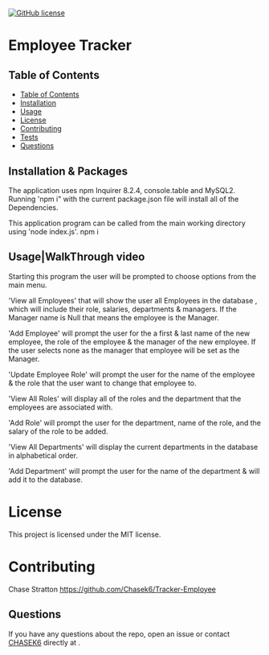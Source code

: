 
# 
[![GitHub license](https://img.shields.io/badge/license-MIT-blue.svg)](https://github.com/CHASEK6/)
# Employee Tracker

## Table of Contents 
  
  - [Table of Contents](#table-of-contents)
  - [Installation](#installation)
  - [Usage](#usage)
  - [License](#license)
  - [Contributing](#contributing)
  - [Tests](#tests)
  - [Questions](#questions)
## Installation & Packages
The application uses npm Inquirer 8.2.4, console.table and MySQL2. Running 'npm i" with the current package.json file will install all of the Dependencies.

This application program can be called from the main working directory using 'node index.js'.
npm i
## Usage|WalkThrough video 
Starting this program the user will be prompted to choose options from the main menu.

'View all Employees' that will show the user all Employees in the database , which will include their role, salaries, departments & managers. If the Manager name is Null that means the employee is the Manager.

'Add Employee' will prompt the user for the a first & last name of the new employee, the role of the employee & the manager of the new employee. If the user selects none as the manager that employee will be set as the Manager.

'Update Employee Role' will prompt the user for the name of the employee & the role that the user want to change that employee to.

'View All Roles' will display all of the roles and the department that the employees are associated with.

'Add Role' will prompt the user for the department, name of the role, and the salary of the role to be added.

'View All Departments' will display the current departments in the database in alphabetical order.

'Add Department' will prompt the user for the name of the department & will add it to the database.







# License
This project is licensed under the MIT license.




# Contributing
Chase Stratton 
https://github.com/Chasek6/Tracker-Employee



## Questions
If you have any questions about the repo, open an issue or contact [CHASEK6](undefined) directly at .

